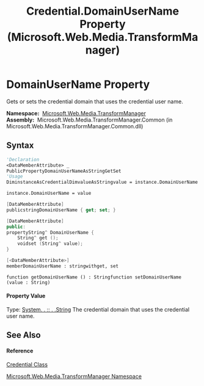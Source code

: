 ﻿---
title: Credential.DomainUserName Property  (Microsoft.Web.Media.TransformManager)
TOCTitle: DomainUserName Property
ms:assetid: P:Microsoft.Web.Media.TransformManager.Credential.DomainUserName
ms:mtpsurl: https://msdn.microsoft.com/en-us/library/microsoft.web.media.transformmanager.credential.domainusername(v=VS.90)
ms:contentKeyID: 35521186
ms.date: 06/14/2012
mtps_version: v=VS.90
f1_keywords:
- Microsoft.Web.Media.TransformManager.Credential.DomainUserName
- Microsoft.Web.Media.TransformManager.Credential.get_DomainUserName
- Microsoft.Web.Media.TransformManager.Credential.set_DomainUserName
dev_langs:
- CSharp
- JScript
- VB
- FSharp
- c++
api_location:
- Microsoft.Web.Media.TransformManager.Common.dll
api_name:
- Microsoft.Web.Media.TransformManager.Credential.DomainUserName
- Microsoft.Web.Media.TransformManager.Credential.get_DomainUserName
- Microsoft.Web.Media.TransformManager.Credential.set_DomainUserName
api_type:
- Managed
topic_type:
- apiref
- kbSyntax
product_family_name: VS
ROBOTS: INDEX,FOLLOW
---

# DomainUserName Property

Gets or sets the credential domain that uses the credential user name.

**Namespace:**  [Microsoft.Web.Media.TransformManager](microsoft-web-media-transformmanager-namespace.md)  
**Assembly:**  Microsoft.Web.Media.TransformManager.Common (in Microsoft.Web.Media.TransformManager.Common.dll)

## Syntax

``` vb
'Declaration
<DataMemberAttribute> _
PublicPropertyDomainUserNameAsStringGetSet
'Usage
DiminstanceAsCredentialDimvalueAsStringvalue = instance.DomainUserName

instance.DomainUserName = value
```

``` csharp
[DataMemberAttribute]
publicstringDomainUserName { get; set; }
```

``` c++
[DataMemberAttribute]
public:
propertyString^ DomainUserName {
    String^ get ();
    voidset (String^ value);
}
```

``` fsharp
[<DataMemberAttribute>]
memberDomainUserName : stringwithget, set
```

``` jscript
function getDomainUserName () : Stringfunction setDomainUserName (value : String)
```

#### Property Value

Type: [System. . :: . .String](https://msdn.microsoft.com/en-us/library/s1wwdcbf\(v=vs.90\))  
The credential domain that uses the credential user name.  

## See Also

#### Reference

[Credential Class](credential-class-microsoft-web-media-transformmanager.md)

[Microsoft.Web.Media.TransformManager Namespace](microsoft-web-media-transformmanager-namespace.md)

